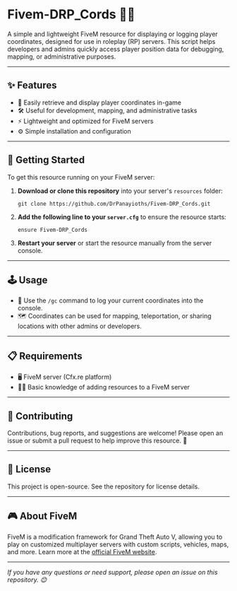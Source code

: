 # Fivem-DRP_Cords 🚗📍

A simple and lightweight FiveM resource for displaying or logging player coordinates, designed for use in roleplay (RP) servers. This script helps developers and admins quickly access player position data for debugging, mapping, or administrative purposes.

---

## ✨ Features

- 📍 Easily retrieve and display player coordinates in-game
- 🛠️ Useful for development, mapping, and administrative tasks
- ⚡ Lightweight and optimized for FiveM servers
- ⚙️ Simple installation and configuration

---

## 🚀 Getting Started

To get this resource running on your FiveM server:

1. **Download or clone this repository** into your server's `resources` folder:

    ```
    git clone https://github.com/DrPanayioths/Fivem-DRP_Cords.git
    ```

2. **Add the following line to your `server.cfg`** to ensure the resource starts:

    ```
    ensure Fivem-DRP_Cords
    ```

3. **Restart your server** or start the resource manually from the server console.

---

## 🕹️ Usage

- 💬 Use the `/gc` command to log your current coordinates into the console.
- 🗺️ Coordinates can be used for mapping, teleportation, or sharing locations with other admins or developers.

---

## 📋 Requirements

- 🖥️ FiveM server (Cfx.re platform)
- 🧑‍💻 Basic knowledge of adding resources to a FiveM server

---

## 🤝 Contributing

Contributions, bug reports, and suggestions are welcome! Please open an issue or submit a pull request to help improve this resource. 🙌

---

## 📄 License

This project is open-source. See the repository for license details.

---

## 🎮 About FiveM

FiveM is a modification framework for Grand Theft Auto V, allowing you to play on customized multiplayer servers with custom scripts, vehicles, maps, and more. Learn more at the [official FiveM website](https://fivem.net).

---

*If you have any questions or need support, please open an issue on this repository. 😊*
